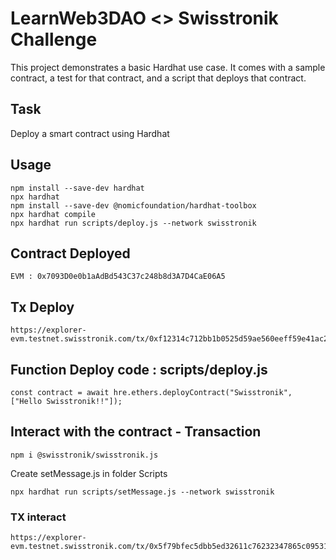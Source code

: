 # LearnWeb3DAO <> Swisstronik Challenge

This project demonstrates a basic Hardhat use case. It comes with a sample contract, a test for that contract, and a script that deploys that contract.

## Task 
Deploy a smart contract using Hardhat

## Usage
```
npm install --save-dev hardhat
npx hardhat
npm install --save-dev @nomicfoundation/hardhat-toolbox
npx hardhat compile
npx hardhat run scripts/deploy.js --network swisstronik
```

## Contract Deployed
```
EVM : 0x7093D0e0b1aAdBd543C37c248b8d3A7D4CaE06A5
```

## Tx Deploy
```
https://explorer-evm.testnet.swisstronik.com/tx/0xf12314c712bb1b0525d59ae560eeff59e41ac2b6b61dac5898f83f1f8e45cedf
```

## Function Deploy code : scripts/deploy.js
```
const contract = await hre.ethers.deployContract("Swisstronik", ["Hello Swisstronik!!"]);
```

## Interact with the contract - Transaction
```
npm i @swisstronik/swisstronik.js
```
Create setMessage.js in folder Scripts

```
npx hardhat run scripts/setMessage.js --network swisstronik
```

### TX interact
```
https://explorer-evm.testnet.swisstronik.com/tx/0x5f79bfec5dbb5ed32611c76232347865c09531eb846edb908e4ba67c5278b97e
```
